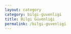 ```yaml
---
layout: category
category: bilgi-guvenligi
title: Bilgi Güvenliği
permalink: /bilgi-guvenligi
---
```

